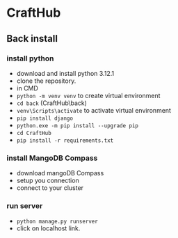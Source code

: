 # CraftHub

## Back install

### install python

- download and install python 3.12.1
- clone the repository.
- in CMD
- `python -m venv venv`
  to create virtual environment
- `cd back`
  (CraftHub\back)
- `venv\Scripts\activate`
  to activate virtual environment
- `pip install django`
- `python.exe -m pip install --upgrade pip`
- `cd CraftHub`
- `pip install -r requirements.txt`

### install MangoDB Compass

- download mangoDB Compass
- setup you connection
- connect to your cluster

### run server

- `python manage.py runserver`
- click on localhost link.
